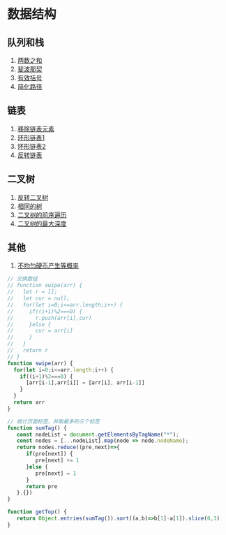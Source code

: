 # 数据结构
## 队列和栈
1. [两数之和](./src/01.Two_Sum.js)
2. [斐波那契](./src/509.Fibonacci_Number.js)
3. [有效括号](./src/20.Valid_Parentheses.js)
4. [简化路径](./src/71.Simplify_Path.js)

## 链表
1. [移除链表元素](./src/203.Remove_Linked_List_Elements.js)
2. [环形链表1](./src/141.Linked%20List%20Cycle.js)
3. [环形链表2](./src/142.Linked%20List%20Cycle%20II.js)
4. [反转链表](./src/206.Reverse%20Linked%20List.js)

## 二叉树
1. [反转二叉树](./src/226.Invert%20Binary%20Tree.js)
2. [相同的树](./src/100.Same%20Tree.js)
3. [二叉树的前序遍历](./src/144.Binary%20Tree%20Preorder%20Traversal.js)
4. [二叉树的最大深度](src/104.Maximum%20Depth%20of%20Binary%20Tree.js)


## 其他
1. [不均匀硬币产生等概率](src/random.js)


```js
// 交换数组
// function swipe(arr) {
//   let r = [];
//   let cur = null;
//   for(let i=0;i<=arr.length;i++) {
//     if((i+1)%2===0) {
//       r.push(arr[i],cur)
//     }else {
//       cur = arr[i]
//     }
//   }
//   return r
// }
function swipe(arr) {
  for(let i=0;i<=arr.length;i++) {
    if((i+1)%2===0) {
      [arr[i-1],arr[i]] = [arr[i], arr[i-1]]
    }
  }
  return arr
}

// 统计页面标签，并取最多的三个标签
function sumTag() {
   const nodeList = document.getElementsByTagName("*");
   const nodes = [...nodeList].map(node => node.nodeName);
   return nodes.reduce((pre,next)=>{
      if(pre[next]) {
         pre[next] += 1
      }else {
         pre[next] = 1
      }
      return pre
   },{})
}

function getTop() {
   return Object.entries(sumTag()).sort((a,b)=>b[1]-a[1]).slice(0,3)
}
```

